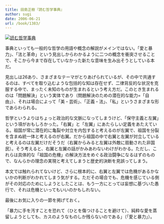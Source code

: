 ```yaml
---
title: 田島正樹『読む哲学事典』
author: sugi
date: 2006-06-21
url: /book/1383/
---
```

<a href="http://www.amazon.co.jp/exec/obidos/ASIN/4061498398/chezsugi-22/ref=nosim/" name="amazletlink" target="_blank"><img src="http://i0.wp.com/ec2.images-amazon.com/images/I/51M8TVJAXAL.SL160.jpg?w=660" alt="読む哲学事典" class="alignleft" data-recalc-dims="1" /></a>

事典といっても一般的な哲学の用語や概念の解説がメインではない。「愛と暴力」、「法と革命」という見出しからわかるように二つの概念を衝突させることで、そこから今まで存在していなかった新たな意味を生み出そうとしている本だ。

見出しは26あり、さまざまなテーマがとりあげられているが、その中で共通するのは、すべてを取り込むような包括的な知は存在せず、二律背反的な状況を克服する中で、まったく未知のものが生まれるという考え方だ。このとき生まれるのは「問題解決」という実体であり（問題解決のための潜在的な能力=「自由」）、それは場合によって「美・芸術」、「正義・法」、「私」というさまざまな形であらわられる。

哲学というよりはちょっと政治的な文脈になってしまうけど、「保守主義と左翼」という項がおもしろかった。「右翼」と「左翼」にあたらしい定義をあたえている。祖国が常に潜在的に亀裂や対立を内包すると考えるのが左翼で、祖国を分裂を含まぬ統一体と考えるのが右翼。だから祖国の中で右翼と左翼が対立していると考えるのは左翼だけだそうだ（右翼からみると左翼は外敵に扇動された非国民）。そう考えると、右翼と左翼の話がかみあわないわけがわかる。ただし、これらは具体的な「祖国の危機」の解決方法をめぐる政治闘争になるはずのもので、なんらかの理念の実現と考えてしまうと歴史的決断を見誤ってしまう。

本文では触れられてないけど、さらに根本的に、右翼と左翼では危機があるかないかの判断がわかれてしまう気がする。ただその場合でも、危機を感じている側がその対応のためにしようとしたことは、もう一方にとっては妄想に基づいた愚行で、それは危機といってもいいのかもしれない。

最後にお気に入りの一節を掲げておく。

「暴力に手を汚すことを恐れて（ひとを傷つけることを避けて）、純粋な愛を蒸留しようとしても、カスのようなものしか残らないのである」（「愛と暴力」）。

